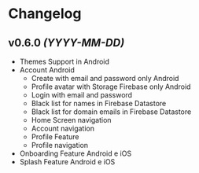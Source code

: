 # Changelog #

## v0.6.0 *(YYYY-MM-DD)* ##

- Themes Support in Android
- Account Android
  - Create with email and password only Android
  - Profile avatar with Storage Firebase only Android
  - Login with email and password
  - Black list for names in Firebase Datastore
  - Black list for domain emails in Firebase Datastore
  - Home Screen navigation
  - Account navigation
  - Profile Feature
  - Profile navigation
- Onboarding Feature Android e iOS
- Splash Feature Android e iOS


